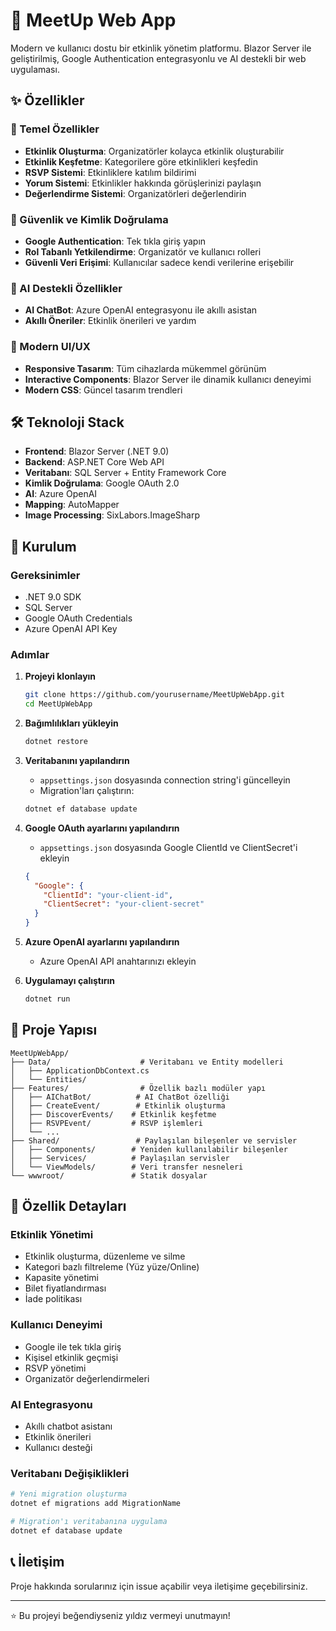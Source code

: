 # 🎉 MeetUp Web App

Modern ve kullanıcı dostu bir etkinlik yönetim platformu. Blazor Server ile geliştirilmiş, Google Authentication entegrasyonlu ve AI destekli bir web uygulaması.

## ✨ Özellikler

### 🎯 Temel Özellikler
- **Etkinlik Oluşturma**: Organizatörler kolayca etkinlik oluşturabilir
- **Etkinlik Keşfetme**: Kategorilere göre etkinlikleri keşfedin
- **RSVP Sistemi**: Etkinliklere katılım bildirimi
- **Yorum Sistemi**: Etkinlikler hakkında görüşlerinizi paylaşın
- **Değerlendirme Sistemi**: Organizatörleri değerlendirin

### 🔐 Güvenlik ve Kimlik Doğrulama
- **Google Authentication**: Tek tıkla giriş yapın
- **Rol Tabanlı Yetkilendirme**: Organizatör ve kullanıcı rolleri
- **Güvenli Veri Erişimi**: Kullanıcılar sadece kendi verilerine erişebilir

### 🤖 AI Destekli Özellikler
- **AI ChatBot**: Azure OpenAI entegrasyonu ile akıllı asistan
- **Akıllı Öneriler**: Etkinlik önerileri ve yardım

### 📱 Modern UI/UX
- **Responsive Tasarım**: Tüm cihazlarda mükemmel görünüm
- **Interactive Components**: Blazor Server ile dinamik kullanıcı deneyimi
- **Modern CSS**: Güncel tasarım trendleri

## 🛠️ Teknoloji Stack

- **Frontend**: Blazor Server (.NET 9.0)
- **Backend**: ASP.NET Core Web API
- **Veritabanı**: SQL Server + Entity Framework Core
- **Kimlik Doğrulama**: Google OAuth 2.0
- **AI**: Azure OpenAI
- **Mapping**: AutoMapper
- **Image Processing**: SixLabors.ImageSharp

## 🚀 Kurulum

### Gereksinimler
- .NET 9.0 SDK
- SQL Server
- Google OAuth Credentials
- Azure OpenAI API Key

### Adımlar

1. **Projeyi klonlayın**
   ```bash
   git clone https://github.com/yourusername/MeetUpWebApp.git
   cd MeetUpWebApp
   ```

2. **Bağımlılıkları yükleyin**
   ```bash
   dotnet restore
   ```

3. **Veritabanını yapılandırın**
   - `appsettings.json` dosyasında connection string'i güncelleyin
   - Migration'ları çalıştırın:
   ```bash
   dotnet ef database update
   ```

4. **Google OAuth ayarlarını yapılandırın**
   - `appsettings.json` dosyasında Google ClientId ve ClientSecret'i ekleyin
   ```json
   {
     "Google": {
       "ClientId": "your-client-id",
       "ClientSecret": "your-client-secret"
     }
   }
   ```

5. **Azure OpenAI ayarlarını yapılandırın**
   - Azure OpenAI API anahtarınızı ekleyin

6. **Uygulamayı çalıştırın**
   ```bash
   dotnet run
   ```

## 📁 Proje Yapısı

```
MeetUpWebApp/
├── Data/                    # Veritabanı ve Entity modelleri
│   ├── ApplicationDbContext.cs
│   └── Entities/
├── Features/                # Özellik bazlı modüler yapı
│   ├── AIChatBot/          # AI ChatBot özelliği
│   ├── CreateEvent/        # Etkinlik oluşturma
│   ├── DiscoverEvents/    # Etkinlik keşfetme
│   ├── RSVPEvent/         # RSVP işlemleri
│   └── ...
├── Shared/                 # Paylaşılan bileşenler ve servisler
│   ├── Components/        # Yeniden kullanılabilir bileşenler
│   ├── Services/          # Paylaşılan servisler
│   └── ViewModels/        # Veri transfer nesneleri
└── wwwroot/               # Statik dosyalar
```

## 🎨 Özellik Detayları

### Etkinlik Yönetimi
- Etkinlik oluşturma, düzenleme ve silme
- Kategori bazlı filtreleme (Yüz yüze/Online)
- Kapasite yönetimi
- Bilet fiyatlandırması
- İade politikası

### Kullanıcı Deneyimi
- Google ile tek tıkla giriş
- Kişisel etkinlik geçmişi
- RSVP yönetimi
- Organizatör değerlendirmeleri

### AI Entegrasyonu
- Akıllı chatbot asistanı
- Etkinlik önerileri
- Kullanıcı desteği

### Veritabanı Değişiklikleri
```bash
# Yeni migration oluşturma
dotnet ef migrations add MigrationName

# Migration'ı veritabanına uygulama
dotnet ef database update
```
## 📞 İletişim

Proje hakkında sorularınız için issue açabilir veya iletişime geçebilirsiniz.

---

⭐ Bu projeyi beğendiyseniz yıldız vermeyi unutmayın!
